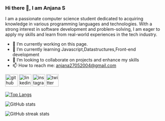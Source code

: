 ### Hi there 👋, I am Anjana S
I am a passionate computer science student dedicated to acquiring knowledge in various programming languages and technologies. With a strong interest in software development and problem-solving, I am eager to apply my skills and learn from real-world experiences in the tech industry.



- 🔭 I’m currently working on this page. 
- 🌱 I’m currently learning Javascript,Datastructures,Front-end development 
- 👯 I’m looking to collaborate on projects and enhance my skills 
- 📫 How to reach me: anjana27052004@gmail.com 


[<img src='https://cdn.jsdelivr.net/npm/simple-icons@3.0.1/icons/github.svg' alt='github' height='40'>](https://github.com/AnjanaS2004)  [<img src='https://cdn.jsdelivr.net/npm/simple-icons@3.0.1/icons/linkedin.svg' alt='linkedin' height='40'>](https://www.linkedin.com/in/anjana56/)  [<img src='https://cdn.jsdelivr.net/npm/simple-icons@3.0.1/icons/instagram.svg' alt='instagram' height='40'>](https://www.instagram.com/_._.anjana._._/)  [<img src='https://cdn.jsdelivr.net/npm/simple-icons@3.0.1/icons/twitter.svg' alt='twitter' height='40'>](https://twitter.com/Anjana66)  

[![Top Langs](https://github-readme-stats.vercel.app/api/top-langs/?username=AnjanaS2004)](https://github.com/anuraghazra/github-readme-stats)

![GitHub stats](https://github-readme-stats.vercel.app/api?username=AnjanaS2004&show_icons=true)  

![GitHub streak stats](https://streak-stats.demolab.com/?user=AnjanaS2004)  

